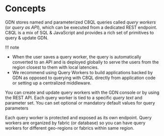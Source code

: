 # Concepts

GDN stores named and parameterized C8QL queries called *query workers* (or *query as API*), which can be executed from a dedicated REST endpoint. C8QL is a mix of SQL & JavaScript and provides a rich set of primitives to query & update GDN.

!!! note
* When the user saves a query worker, the query is automatically converted to an API and is deployed globally to serve the users from the region closest to them with local latencies.
* We recommend using Query Workers to build applications backed by GDN as opposed to querying with C8QL directly from application code or setting up a centralized middleware.

You can create and update query workers with the GDN console or by using the REST API. Each query worker is tied to a specific *query text* and parameter set. You can set optional or mandatory default values for query parameters 

Each query worker is protected and exposed as its own endpoint. Query workers are organized by fabric (or database) so you can have query workers for different geo-regions or fabrics within same region.
